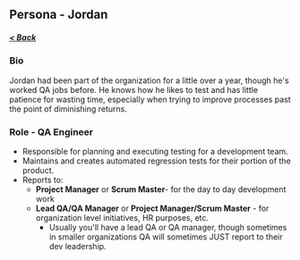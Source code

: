 ## Persona - Jordan

##### <a href="javascript:history.back()">< Back</a>

### Bio

Jordan had been part of the organization for a little over a year, though he's
worked QA jobs before. He knows how he likes to test and has little patience for
wasting time, especially when trying to improve processes past the point of
diminishing returns.

### Role - QA Engineer

- Responsible for planning and executing testing for a development team.
- Maintains and creates automated regression tests for their portion of the
  product.
- Reports to:
  - **Project Manager** or **Scrum Master**- for the day to day development work
  - **Lead QA/QA Manager** or **Project Manager/Scrum Master** - for
    organization level initiatives, HR purposes, etc.
    - Usually you'll have a lead QA or QA manager, though sometimes in smaller
      organizations QA will sometimes JUST report to their dev leadership.
